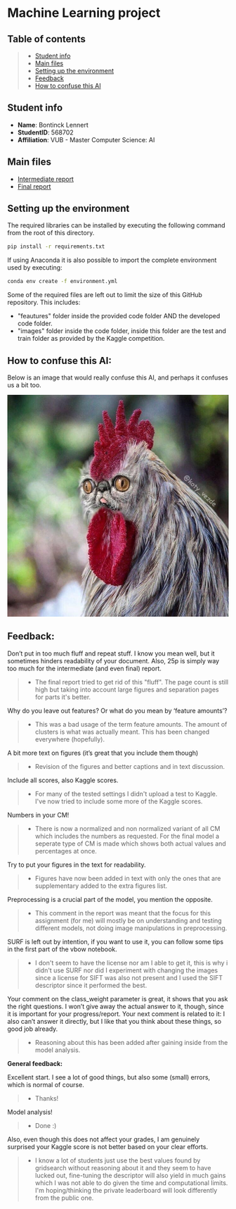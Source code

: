 # Machine Learning project

## Table of contents
> - [Student info]("#student-info")
> - [Main files]("#main-files")
> - [Setting up the environment](#setting-up-the-environment)
> - [Feedback](#feedback)
> - [How to confuse this AI](#how-to-confuse-this-ai)

## Student info
- **Name**: Bontinck Lennert
- **StudentID**: 568702
- **Affiliation**: VUB - Master Computer Science: AI

## Main files
- [Intermediate report](Intermediate_Report_ML_Project_Bontinck_Lennert_568702_VUB.pdf)
- [Final report](Final_Report_ML_Project_Bontinck_Lennert_568702_VUB.pdf)

## Setting up the environment
The required libraries can be installed by executing the following command from the root of this directory.
````bash
pip install -r requirements.txt
````

If using Anaconda it is also possible to import the complete environment used by executing:
````bash
conda env create -f environment.yml
````

Some of the required files are left out to limit the size of this GitHub repository. This includes:
- "feautures"  folder inside the provided code folder AND  the developed code folder.
- "images" folder inside the code folder, inside this folder are the test and train folder as provided by the Kaggle competition. 


## How to confuse this AI:
Below is an image that would really confuse this AI, and perhaps it confuses us a bit too.

![Just a little goof to make your day better :)](report/bit_of_fun.jpg)

## Feedback:

Don’t put in too much fluff and repeat stuff. I know you mean well, but it sometimes hinders readability of your document. Also, 25p is simply way too much for the intermediate (and even final) report.

> - The final report tried to get rid of this "fluff". The page count is still high but taking into account large figures and separation pages for parts it's better.

Why do you leave out features? Or what do you mean by ‘feature amounts’?

> - This was a bad usage of the term feature amounts. The amount of clusters is what was actually meant. This has been changed everywhere (hopefully).

A bit more text on figures (it’s great that you include them though)

> - Revision of the figures and better captions and in text discussion.

Include all scores, also Kaggle scores.

> - For many of the tested settings I didn't upload a test to Kaggle. I've now tried to include some more of the Kaggle scores.

Numbers in your CM!

> - There is now a normalized and non normalized variant of all CM which includes the numbers as requested. For the final model a seperate type of CM is made which shows both actual values and percentages at once.

Try to put your figures in the text for readability.

> - Figures have now been added in text with only the ones that are supplementary added to the extra figures list.

Preprocessing is a crucial part of the model, you mention the opposite.

> - This comment in the report was meant that the focus for this assignment (for me) will mostly be on understanding and testing different models, not doing image manipulations in preprocessing. 

SURF is left out by intention, if you want to use it, you can follow some tips in the first part of the vbow notebook.

> - I don't seem to have the license nor am I able to get it, this is why i didn't use SURF nor did I experiment with changing the images since a license for SIFT was also not present and I used the SIFT descriptor since it performed the best.

Your comment on the class_weight parameter is great, it shows that you ask the right questions. I won’t give away the actual answer to it, though, since it is important for your progress/report. Your next comment is related to it: I also can’t answer it directly, but I like that you think about these things, so good job already.

> - Reasoning about this has been added after gaining inside from the model analysis.


**General feedback:**

Excellent start. I see a lot of good things, but also some (small) errors, which is normal of course.

> - Thanks!

Model analysis! 

> - Done :)

Also, even though this does not affect your grades, I am genuinely surprised your Kaggle score is not better based on your clear efforts.

> - I know a lot of students just use the best values found by gridsearch without reasoning about it and they seem to have lucked out, fine-tuning the descriptor will also yield in much gains which I was not able to do given the time and computational limits. I'm hoping/thinking the private leaderboard will look differently from the public one.
